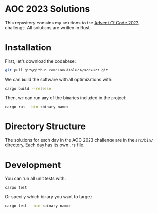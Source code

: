 # AOC 2023 Solutions

This repository contains my solutions to the [Advent Of Code 2023](https://adventofcode.com/2023) challenge. All solutions are written in Rust. 

# Installation

First, let's download the codebase:

```bash
git pull git@github.com:IamGianluca/aoc2023.git
```

We can build the software with all optimizations with:

```bash
cargo build --release
```

Then, we can run any of the binaries included in the project:

```bash
cargo run --bin <binary name>
```

# Directory Structure

The solutions for each day in the AOC 2023 challenge are in the `src/bin/` directory. Each day has its own `.rs` file. 

# Development

You can run all unit tests with:

```bash
cargo test
```

Or specify which binary you want to target:

```bash
cargo test --bin <binary name>
```
